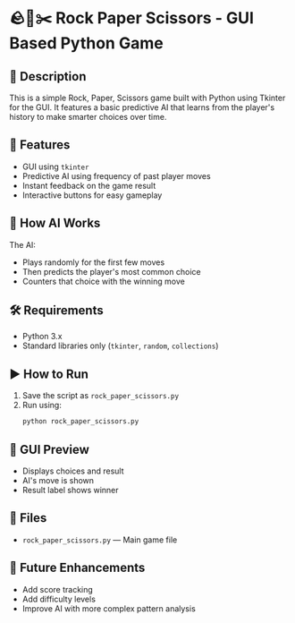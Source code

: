 # 🪨📄✂️ Rock Paper Scissors - GUI Based Python Game

## 📝 Description
This is a simple Rock, Paper, Scissors game built with Python using Tkinter for the GUI. It features a basic predictive AI that learns from the player's history to make smarter choices over time.

## 🚀 Features
- GUI using `tkinter`
- Predictive AI using frequency of past player moves
- Instant feedback on the game result
- Interactive buttons for easy gameplay

## 🧠 How AI Works
The AI:
- Plays randomly for the first few moves
- Then predicts the player's most common choice
- Counters that choice with the winning move

## 🛠️ Requirements
- Python 3.x
- Standard libraries only (`tkinter`, `random`, `collections`)

## ▶️ How to Run
1. Save the script as `rock_paper_scissors.py`
2. Run using:
   ```bash
   python rock_paper_scissors.py
   ```

## 📸 GUI Preview
- Displays choices and result
- AI's move is shown
- Result label shows winner

## 📂 Files
- `rock_paper_scissors.py` — Main game file

## 🔮 Future Enhancements
- Add score tracking
- Add difficulty levels
- Improve AI with more complex pattern analysis
